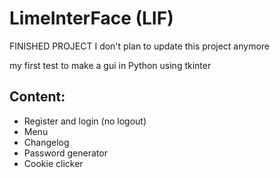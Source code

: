 # LimeInterFace (LIF)
FINISHED PROJECT
I don't plan to update this project anymore

my first test to make a gui in Python using tkinter

## Content:
  - Register and login (no logout)
  - Menu
  - Changelog
  - Password generator
  - Cookie clicker
